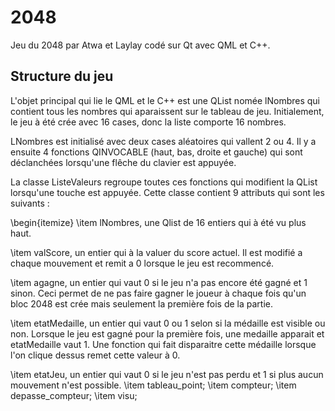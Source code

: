 # 2048
Jeu du 2048 par Atwa et Laylay codé sur Qt avec QML et C++.

## Structure du jeu
L'objet principal qui lie le QML et le C++ est une QList<int> nomée lNombres qui contient tous les nombres qui aparaissent sur le tableau de jeu. Initialement, le jeu à été crée avec 16 cases, donc la liste comporte 16 nombres.
  
LNombres est initialisé avec deux cases aléatoires qui vallent 2 ou 4. Il y a ensuite 4 fonctions QINVOCABLE (haut, bas, droite et gauche) qui sont déclanchées lorsqu'une flêche du clavier est appuyée.

La classe ListeValeurs regroupe toutes ces fonctions qui modifient la QList lorsqu'une touche est appuyée. Cette classe contient 9 attributs qui sont les suivants : 

\begin{itemize}
\item lNombres, une Qlist de 16 entiers qui à été vu plus haut.

\item valScore, un entier qui à la valuer du score actuel. Il est modifié a chaque mouvement et remit a 0 lorsque le jeu est recommencé.

\item agagne, un entier qui vaut 0 si le jeu n'a pas encore été gagné et 1 sinon. Ceci permet de ne pas faire gagner le joueur à chaque fois qu'un bloc 2048 est crée mais seulement la première fois de la partie.

\item etatMedaille, un entier qui vaut 0 ou 1 selon si la médaille est visible ou non. Lorsque le jeu est gagné pour la première fois, une medaille apparait et etatMedaille vaut 1. Une fonction qui fait disparaitre cette médaille lorsque l'on clique dessus remet cette valeur à 0.

\item etatJeu, un entier qui vaut 0 si le jeu n'est pas perdu et 1 si plus aucun mouvement n'est possible.
\item tableau_point;
\item compteur;
\item depasse_compteur;
\item visu;
